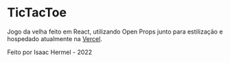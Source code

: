 # TicTacToe
  Jogo da velha feito em React, utilizando Open Props junto para estilização e hospedado atualmente na [Vercel](https://tictactoe-alpha.vercel.app/).
  
  Feito por Isaac Hermel - 2022
